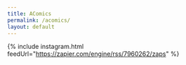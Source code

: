 ```yaml
---
title: AComics
permalink: /acomics/
layout: default
---
```

<script src="https://code.jquery.com/jquery-1.11.3.js"></script>
{% include instagram.html feedUrl="https://zapier.com/engine/rss/7960262/zaps" %}
